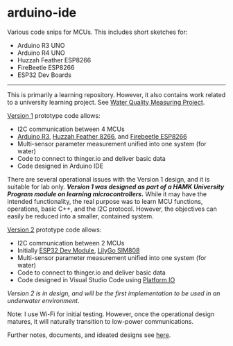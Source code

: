 # arduino-ide
 Various code snips for MCUs. This includes short sketches for:

 - Arduino R3 UNO
 - Arduino R4 UNO
 - Huzzah Feather ESP8266
 - FireBeetle ESP8266
 - ESP32 Dev Boards
------------------------------------------------------------------------
This is primarily a learning repository. However, it also contains work related to a university learning project. See [Water Quality Measuring Project](https://github.com/psword/arduino-ide/tree/de442c8f53f811c71cad42c74612d5cd95f93f08/Water%20Quality%20Measuring%20Project).

[Version 1](https://github.com/psword/arduino-ide/tree/33ed06192bf1e0ca8ec16ae9a3d8f0646361ff46/Water%20Quality%20Measuring%20Project) prototype code allows:

 - I2C communication between 4 MCUs
 - [Arduino R3](https://store.arduino.cc/en-fi/products/arduino-uno-rev3?srsltid=AfmBOoqjvXa_Z3smDLSFfSScGgidhrbx-66E7KziQySzwaVlbBPr1Xnl), [Huzzah Feather 8266](https://www.adafruit.com/product/2821), and [Firebeetle ESP8266](https://www.dfrobot.com/product-1634.html)
 - Multi-sensor parameter measurement unified into one system (for water)
 - Code to connect to thinger.io and deliver basic data
 - Code designed in Arduino IDE

There are several operational issues with the Version 1 design, and it is suitable for lab only. ***Version 1 was designed as part of a HAMK University Program module on learning microcontrollers.*** While it may have the intended functionality, the real purpose was to learn MCU functions, operations, basic C++, and the I2C protocol. However, the objectives can easily be reduced into a smaller, contained system.

[Version 2](https://github.com/psword/arduino-ide/tree/a27fc44e874fe428e2d5003f90bf01ba792a1445/Water%20Quality%20Measuring%20Project/version%202) prototype code allows:

- I2C communication between 2 MCUs
- Initially [ESP32 Dev Module](https://www.elecrow.com/esp32-wifi-ble-board.html), [LilyGo SIM808](https://www.lilygo.cc/products/t-call-v1-4?variant=42868250869941)
- Multi-sensor parameter measurement unified into one system (for water)
- Code to connect to thinger.io and deliver basic data
- Code designed in Visual Studio Code using [Platform IO](https://github.com/platformio)

*Version 2 is in design, and will be the first implementation to be used in an underwater environment.*

Note: I use Wi-Fi for initial testing. However, once the operational design matures, it will naturally transition to low-power communications.


Further notes, documents, and ideated designs see [here](https://github.com/psword/arduino-ide/tree/a27fc44e874fe428e2d5003f90bf01ba792a1445/Water%20Quality%20Measuring%20Project).



